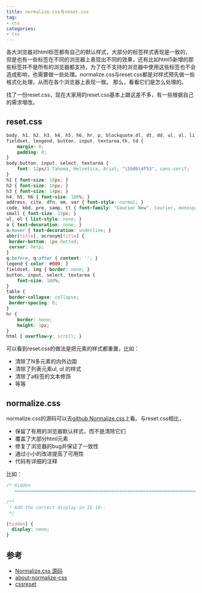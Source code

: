```yaml
---
title: normalize.css与reset.css
tag:
- css
categories:
- css
---
```


各大浏览器对html标签都有自己的默认样式，大部分的标签样式表现是一致的，但是也有一些标签在不同的浏览器上表现出不同的效果，还有比如html5新增的那些标签并不是所有的浏览器都支持，为了在不支持的浏览器中使用这些标签也不会造成影响，也需要做一些处理。normalize.css与reset.css都是对样式预先做一些格式化处理，从而在各个浏览器上表现一致。
那么，看看它们是怎么处理的。
<!-- more -->
找了一份reset.css，现在大家用的reset.css基本上跟这差不多，有一些根据自己的需求增改。

## reset.css
```css
body, h1, h2, h3, h4, h5, h6, hr, p, blockquote,dl, dt, dd, ul, ol, li,pre, 
fieldset, lengend, button, input, textarea,th, td { 
    margin: 0;
    padding: 0;
}
body,button, input, select, textarea {
    font: 12px/1 Tahoma, Helvetica, Arial, "\5b8b\4f53", sans-serif; 
}
h1 { font-size: 18px; }
h2 { font-size: 16px; }
h3 { font-size: 14px; }
h4, h5, h6 { font-size: 100%; }
address, cite, dfn, em, var { font-style: normal; } 
code, kbd, pre, samp, tt { font-family: "Courier New", Courier, monospace; } 
small { font-size: 12px; } 
ul, ol { list-style: none; }
a { text-decoration: none; }
a:hover { text-decoration: underline; }
abbr[title], acronym[title] {
 border-bottom: 1px dotted;
 cursor: help;
}
q:before, q:after { content: ''; }
legend { color: #000; } 
fieldset, img { border: none; }
button, input, select, textarea {
    font-size: 100%; 
}
table {
 border-collapse: collapse;
 border-spacing: 0;
}
hr {
    border: none;
    height: 1px;
}
html { overflow-y: scroll; }
```
可以看到reset.css的做法是把元素的样式都重置，比如：
- 清除了N多元素的内外边距
- 清除了列表元素ul, ol 的样式
- 清除了a标签的文本修饰
- 等等

## normalize.css
normalize.css的源码可以去[github Normalize.css](https://github.com/necolas/normalize.css)上看。与reset.css相比，

- 保留了有用的浏览器默认样式，而不是清除它们
- 覆盖了大部分html元素
- 修复了浏览器的bug并保证了一致性
- 通过小小的改进提高了可用性
- 代码有详细的注释

比如：
```css
/* Hidden
   ========================================================================== */

/**
 * Add the correct display in IE 10-.
 */

[hidden] {
  display: none;
}
```
## 参考
- [Normalize.css 源码](https://github.com/necolas/normalize.css)
- [about-normalize-css](http://nicolasgallagher.com/about-normalize-css/)
- [cssreset](https://yuilibrary.com/yui/docs/cssreset/)